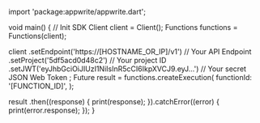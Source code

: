 import 'package:appwrite/appwrite.dart';

void main() { // Init SDK
  Client client = Client();
  Functions functions = Functions(client);

  client
    .setEndpoint('https://[HOSTNAME_OR_IP]/v1') // Your API Endpoint
    .setProject('5df5acd0d48c2') // Your project ID
    .setJWT('eyJhbGciOiJIUzI1NiIsInR5cCI6IkpXVCJ9.eyJ...') // Your secret JSON Web Token
  ;
  Future result = functions.createExecution(
    functionId: '[FUNCTION_ID]',
  );

  result
    .then((response) {
      print(response);
    }).catchError((error) {
      print(error.response);
  });
}
